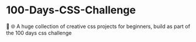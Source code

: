 # 100-Days-CSS-Challenge
🚀 🌐 A huge collection of creative css projects for beginners, build as part of the 100 days css challenge 
